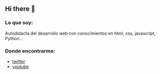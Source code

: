 ## Hi there 👋

<!--
**Luis-Aguino/Luis-Aguino** is a ✨ _special_ ✨ repository because its `README.md` (this file) appears on your GitHub profile.-->

### Lo que soy:

Autodidacta del desarrollo web con conocimientos en html, css, javascript, Python…

 ### Donde encontrarme:
- [twitter](https://twitter.com/aguijara)
- [youtube](https://www.youtube.com/)

	
   
